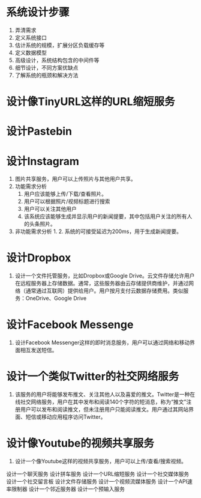 # 系统设计步骤
1. 弄清需求
2. 定义系统接口
3. 估计系统的规模，扩展分区负载缓存等
4. 定义数据模型
5. 高级设计，系统结构包含的中间件等
6. 细节设计，不同方案优缺点
7. 了解系统的瓶颈和解决方法

# 设计像TinyURL这样的URL缩短服务

# 设计Pastebin

# 设计Instagram
1. 图片共享服务，用户可以上传照片与其他用户共享。
2. 功能需求分析
   1. 用户应该能够上传/下载/查看照片。
   2. 用户可以根据照片/视频标题进行搜索
   3. 用户可以关注其他用户
   4. 该系统应该能够生成并显示用户的新闻提要，其中包括用户关注的所有人的头条照片。
3. 非功能需求分析
   1. 
   2. 系统的可接受延迟为200ms，用于生成新闻提要。

# 设计Dropbox
1. 设计一个文件托管服务，比如Dropbox或Google Drive。云文件存储允许用户在远程服务器上存储数据。通常，这些服务器由云存储提供商维护，并通过网络（通常通过互联网）提供给用户。用户按月支付云数据存储费用。类似服务：OneDrive、Google Drive

# 设计Facebook Messenge
1. 设计Facebook Messenger这样的即时消息服务，用户可以通过网络和移动界面相互发送短信。

# 设计一个类似Twitter的社交网络服务
1. 该服务的用户将能够发布推文、关注其他人以及喜爱的推文。Twitter是一种在线社交网络服务，用户在其中发布和阅读140个字符的短消息，称为“推文”注册用户可以发布和阅读推文，但未注册用户只能阅读推文。用户通过其网站界面、短信或移动应用程序访问Twitter。

# 设计像Youtube的视频共享服务
1. 设计一个像Youtube这样的视频共享服务，用户可以上传/查看/搜索视频。

设计一个聊天服务
设计拼车服务
设计一个URL缩短服务
设计一个社交媒体服务
设计一个社交留言板
设计文件存储服务
设计一个视频流媒体服务
设计一个API速率限制器
设计一个邻近服务器
设计一个预输入服务